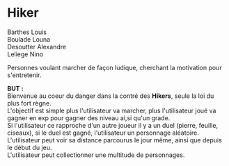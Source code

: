 # Hiker

Barthes Louis <br>
Boulade Louna <br>
Desoutter Alexandre <br>
Leliege Nino <br>

Personnes voulant marcher de façon ludique, cherchant la motivation pour s'entretenir.

**BUT :** <br>
Bienvenue au coeur du danger dans la contré des **Hikers**, seule la loi du plus fort règne. <br>
L'objectif est simple plus l'utilisateur va marcher, plus l'utilisateur joué va gagner en exp pour gagner des niveau ai,si qu'un grade. <br>
Si l'utilisateur ce rapproche d'un autre joueur il y a un duel (pierre, feuille, ciseaux), si le duel est gagné, l'utilisateur un personnage aléatoire. <br>
L'utilisateur peut voir sa distance parcourus le jour même, ainsi que depuis le début du jeu. <br>
L'utilisateur peut collectionner une multitude de personnages. <br>
